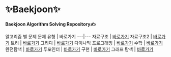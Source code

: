 # ✨Baekjoon✨

**Baekjoon Algorithm Solving Repository✍**

알고리즘 별 문제
문제 유형 | 바로가기
---|---
자료구조 | [바로가기](https://github.com/ap3334/baekjoon/tree/main/%EC%9E%90%EB%A3%8C%EA%B5%AC%EC%A1%B0)
자료구조2 | [바로가기](https://github.com/ap3334/baekjoon/tree/main/%EC%9E%90%EB%A3%8C%EA%B5%AC%EC%A1%B02)
트리 | [바로가기](https://github.com/ap3334/baekjoon/tree/main/%ED%8A%B8%EB%A6%AC)
그리디 | [바로가기](https://github.com/ap3334/baekjoon/tree/main/%EA%B7%B8%EB%A6%AC%EB%94%94) 
다이나믹 프로그래밍 | [바로가기](https://github.com/ap3334/baekjoon/tree/main/%EB%8B%A4%EC%9D%B4%EB%82%98%EB%AF%B9%ED%94%84%EB%A1%9C%EA%B7%B8%EB%9E%98%EB%B0%8D)
수학 | [바로가기](https://github.com/ap3334/baekjoon/tree/main/%EC%88%98%ED%95%99)
완전탐색 | [바로가기](https://github.com/ap3334/baekjoon/tree/main/%EC%99%84%EC%A0%84%ED%83%90%EC%83%89)
투포인터 | [바로가기](https://github.com/ap3334/baekjoon/tree/main/%ED%88%AC%ED%8F%AC%EC%9D%B8%ED%84%B0)
구현 | [바로가기](https://github.com/ap3334/baekjoon/tree/main/%EA%B5%AC%ED%98%84)
그래프 탐색 | [바로가기]()
